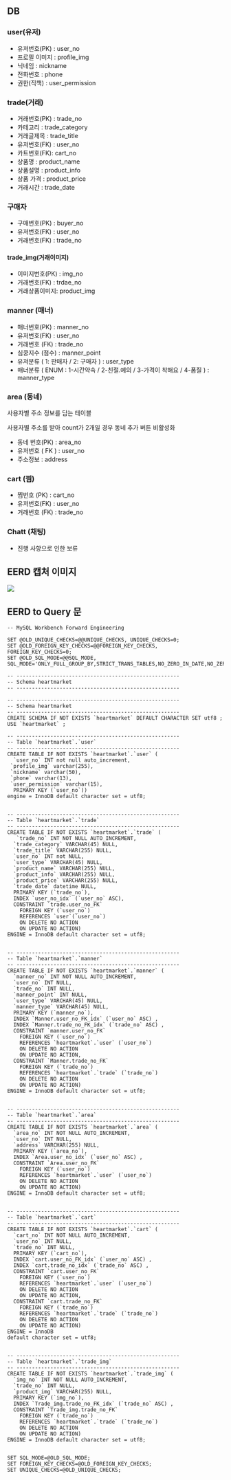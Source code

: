 ## DB 

### **user(유저)**

- 유저번호(PK) : user_no
- 프로필 이미지 : profile_img
- 닉네임 : nickname
- 전화번호 : phone
- 권한(직책) : user_permission

### **trade(거래)**

- 거래번호(PK) : trade_no
- 카테고리 : trade_category
- 거래글제목 : trade_title
- 유저번호(FK) : user_no
- 카트번호(FK): cart_no
- 상품명 : product_name
- 상품설명 : product_info
- 상품 가격 : product_price
- 거래시간 : trade_date

### 구매자

- 구매번호(PK) : buyer_no
- 유저번호(FK) : user_no
- 거래번호(FK) : trade_no

#### trade_img(거래이미지)

- 이미지번호(PK) : img_no
- 거래번호(FK) : trdae_no
- 거래상품이미지: product_img

### **manner (매너)**

- 매너번호(PK) : manner_no
- 유저번호(FK) : user_no
- 거래번호 (FK) : trade_no
- 심쿵지수 (점수) : manner_point
- 유저분류 ( 1: 판매자 / 2: 구매자 ) : user_type
- 매너분류 ( ENUM : 1-시간약속 / 2-친절.예의 / 3-가격이 착해요 / 4-품질 ) : manner_type

### **area (동네)**

사용자별 주소 정보를 담는 테이블

사용자별 주소를 받아 count가 2개일 경우 동네 추가 버튼 비활성화

- 동네 번호(PK) : area_no
- 유저번호 ( FK ) : user_no
- 주소정보 : address

### **cart (찜)**

- 찜번호 (PK) : cart_no
- 유저번호(FK) : user_no 
- 거래번호 (FK) : trade_no

### **Chatt (채팅)**

- 진행 사항으로 인한 보류



## EERD 캡처 이미지

![](document_img/EERD.PNG)

## EERD to Query 문 

```
-- MySQL Workbench Forward Engineering

SET @OLD_UNIQUE_CHECKS=@@UNIQUE_CHECKS, UNIQUE_CHECKS=0;
SET @OLD_FOREIGN_KEY_CHECKS=@@FOREIGN_KEY_CHECKS, FOREIGN_KEY_CHECKS=0;
SET @OLD_SQL_MODE=@@SQL_MODE, SQL_MODE='ONLY_FULL_GROUP_BY,STRICT_TRANS_TABLES,NO_ZERO_IN_DATE,NO_ZERO_DATE,ERROR_FOR_DIVISION_BY_ZERO,NO_ENGINE_SUBSTITUTION';

-- -----------------------------------------------------
-- Schema heartmarket
-- -----------------------------------------------------

-- -----------------------------------------------------
-- Schema heartmarket
-- -----------------------------------------------------
CREATE SCHEMA IF NOT EXISTS `heartmarket` DEFAULT CHARACTER SET utf8 ;
USE `heartmarket` ;

-- -----------------------------------------------------
-- Table `heartmarket`.`user`
-- -----------------------------------------------------
CREATE TABLE IF NOT EXISTS `heartmarket`.`user` (
  `user_no` INT not null auto_increment,
 `profile_img` varchar(255),
 `nickname` varchar(50),
 `phone` varchar(13),
 `user_permission` varchar(15),
  PRIMARY KEY (`user_no`))
engine = InnoDB default character set = utf8;


-- -----------------------------------------------------
-- Table `heartmarket`.`trade`
-- -----------------------------------------------------
CREATE TABLE IF NOT EXISTS `heartmarket`.`trade` (
   `trade_no` INT NOT NULL AUTO_INCREMENT,
  `trade_category` VARCHAR(45) NULL,
  `trade_title` VARCHAR(255) NULL,
  `user_no` INT not NULL,
  `user_type` VARCHAR(45) NULL,
  `product_name` VARCHAR(255) NULL,
  `product_info` VARCHAR(255) NULL,
  `product_price` VARCHAR(255) NULL,
  `trade_date` datetime NULL,
  PRIMARY KEY (`trade_no`),
  INDEX `user_no_idx` (`user_no` ASC),
  CONSTRAINT `trade.user_no_FK`
    FOREIGN KEY (`user_no`)
    REFERENCES `user`(`user_no`)
    ON DELETE NO ACTION
    ON UPDATE NO ACTION)
ENGINE = InnoDB default character set = utf8;


-- -----------------------------------------------------
-- Table `heartmarket`.`manner`
-- -----------------------------------------------------
CREATE TABLE IF NOT EXISTS `heartmarket`.`manner` (
  `manner_no` INT NOT NULL AUTO_INCREMENT,
  `user_no` INT NULL,
  `trade_no` INT NULL,
  `manner_point` INT NULL,
  `user_type` VARCHAR(45) NULL,
  `manner_type` VARCHAR(45) NULL,
  PRIMARY KEY (`manner_no`),
  INDEX `Manner.user_no_FK_idx` (`user_no` ASC) ,
  INDEX `Manner.trade_no_FK_idx` (`trade_no` ASC) ,
  CONSTRAINT `manner.user_no_FK`
    FOREIGN KEY (`user_no`)
    REFERENCES `heartmarket`.`user` (`user_no`)
    ON DELETE NO ACTION
    ON UPDATE NO ACTION,
  CONSTRAINT `Manner.trade_no_FK`
    FOREIGN KEY (`trade_no`)
    REFERENCES `heartmarket`.`trade` (`trade_no`)
    ON DELETE NO ACTION
    ON UPDATE NO ACTION)
ENGINE = InnoDB default character set = utf8;


-- -----------------------------------------------------
-- Table `heartmarket`.`area`
-- -----------------------------------------------------
CREATE TABLE IF NOT EXISTS `heartmarket`.`area` (
  `area_no` INT NOT NULL AUTO_INCREMENT,
  `user_no` INT NULL,
  `address` VARCHAR(255) NULL,
  PRIMARY KEY (`area_no`),
  INDEX `Area.user_no_idx` (`user_no` ASC) ,
  CONSTRAINT `Area.user_no_FK`
    FOREIGN KEY (`user_no`)
    REFERENCES `heartmarket`.`user` (`user_no`)
    ON DELETE NO ACTION
    ON UPDATE NO ACTION)
ENGINE = InnoDB default character set = utf8;


-- -----------------------------------------------------
-- Table `heartmarket`.`cart`
-- -----------------------------------------------------
CREATE TABLE IF NOT EXISTS `heartmarket`.`cart` (
  `cart_no` INT NOT NULL AUTO_INCREMENT,
  `user_no` INT NULL,
  `trade_no` INT NULL,
  PRIMARY KEY (`cart_no`),
  INDEX `cart.user_no_FK_idx` (`user_no` ASC) ,
  INDEX `cart.trade_no_idx` (`trade_no` ASC) ,
  CONSTRAINT `cart.user_no_FK`
    FOREIGN KEY (`user_no`)
    REFERENCES `heartmarket`.`user` (`user_no`)
    ON DELETE NO ACTION
    ON UPDATE NO ACTION,
  CONSTRAINT `cart.trade_no_FK`
    FOREIGN KEY (`trade_no`)
    REFERENCES `heartmarket`.`trade` (`trade_no`)
    ON DELETE NO ACTION
    ON UPDATE NO ACTION)
ENGINE = InnoDB
default character set = utf8;


-- -----------------------------------------------------
-- Table `heartmarket`.`trade_img`
-- -----------------------------------------------------
CREATE TABLE IF NOT EXISTS `heartmarket`.`trade_img` (
  `img_no` INT NOT NULL AUTO_INCREMENT,
  `trade_no` INT NULL,
  `product_img` VARCHAR(255) NULL,
  PRIMARY KEY (`img_no`),
  INDEX `Trade_img.trade_no_FK_idx` (`trade_no` ASC) ,
  CONSTRAINT `Trade_img.trade_no_FK`
    FOREIGN KEY (`trade_no`)
    REFERENCES `heartmarket`.`trade` (`trade_no`)
    ON DELETE NO ACTION
    ON UPDATE NO ACTION)
ENGINE = InnoDB default character set = utf8;


SET SQL_MODE=@OLD_SQL_MODE;
SET FOREIGN_KEY_CHECKS=@OLD_FOREIGN_KEY_CHECKS;
SET UNIQUE_CHECKS=@OLD_UNIQUE_CHECKS;

```



